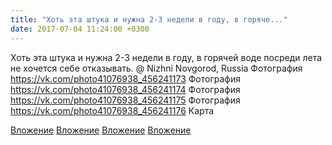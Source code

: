 ```yaml
---
title: "Хоть эта штука и нужна 2-3 недели в году, в горяче..."
date: 2017-07-04 11:24:00 +0300
---
```


Хоть эта штука и нужна 2-3 недели в году, в горячей воде посреди лета не хочется себе отказывать.  @ Nizhni Novgorod, Russia
Фотография
<a class="vk-attach" href="https://vk.com/photo41076938_456241173">https://vk.com/photo41076938_456241173</a>
Фотография
<a class="vk-attach" href="https://vk.com/photo41076938_456241174">https://vk.com/photo41076938_456241174</a>
Фотография
<a class="vk-attach" href="https://vk.com/photo41076938_456241175">https://vk.com/photo41076938_456241175</a>
Фотография
<a class="vk-attach" href="https://vk.com/photo41076938_456241176">https://vk.com/photo41076938_456241176</a>
Карта

<a class="vk-attach" href="https://vk.com/photo41076938_456241173">Вложение</a>
<a class="vk-attach" href="https://vk.com/photo41076938_456241174">Вложение</a>
<a class="vk-attach" href="https://vk.com/photo41076938_456241175">Вложение</a>
<a class="vk-attach" href="https://vk.com/photo41076938_456241176">Вложение</a>
